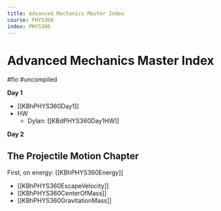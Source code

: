 ```yaml
---
title: Advanced Mechanics Master Index
course: PHYS360
index: PHYS360
---
```


# Advanced Mechanics Master Index

#flo  #uncompiled

**Day 1**

- [[KBhPHYS360Day1]]
- HW
	- Dylan: [[KBdPHYS360Day1HW]]

**Day 2**


## The Projectile Motion Chapter
First, on energy: [[KBhPHYS360Energy]]

- [[KBhPHYS360EscapeVelocity]] 
- [[KBhPHYS360CenterOfMass]] 
- [[KBhPHYS360GravitationMass]] 
